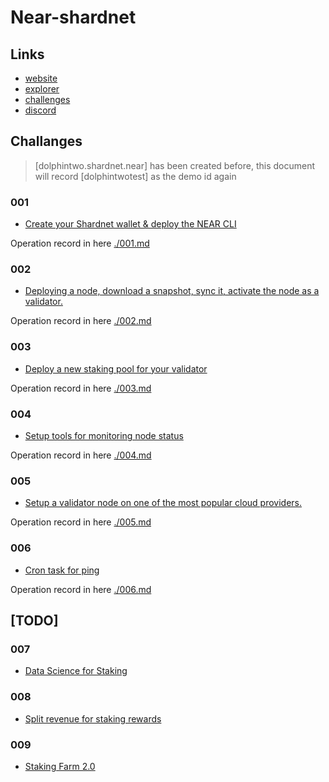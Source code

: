 # Near-shardnet

## Links

- [website](https://near.org/stakewars/)
- [explorer](https://explorer.shardnet.near.org/)
- [challenges](https://github.com/near/stakewars-iii/blob/main/challenges/challenge-summary.md)
- [discord](https://discord.gg/7TercRzRgA)

## Challanges

> [dolphintwo.shardnet.near] has been created before, this document will record [dolphintwotest] as the demo id again

### 001

- [Create your Shardnet wallet & deploy the NEAR CLI](https://github.com/near/stakewars-iii/blob/main/challenges/001.md)

Operation record in here
[./001.md](./001.md)

### 002

- [Deploying a node, download a snapshot, sync it, activate the node as a validator.](https://github.com/near/stakewars-iii/blob/main/challenges/002.md)

Operation record in here
[./002.md](./002.md)

### 003

- [Deploy a new staking pool for your validator](https://github.com/near/stakewars-iii/blob/main/challenges/003.md)

Operation record in here
[./003.md](./003.md)

### 004

- [Setup tools for monitoring node status](https://github.com/near/stakewars-iii/blob/main/challenges/004.md)

Operation record in here
[./004.md](./005.md)

### 005

- [Setup a validator node on one of the most popular cloud providers.](https://github.com/near/stakewars-iii/blob/main/challenges/005.md)

Operation record in here
[./005.md](./005.md)

### 006

- [Cron task for ping](https://github.com/near/stakewars-iii/blob/main/challenges/006.md)

Operation record in here
[./006.md](./006.md)

## [TODO]

### 007

- [Data Science for Staking](https://github.com/near/stakewars-iii/blob/main/challenges/007.md)

### 008

- [Split revenue for staking rewards](https://github.com/near/stakewars-iii/blob/main/challenges/008.md)

### 009

- [Staking Farm 2.0](https://github.com/near/stakewars-iii/blob/main/challenges/009.md)
